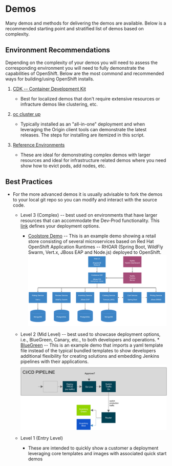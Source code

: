 # Demos
Many demos and methods for delivering the demos are available.  Below is a recommended starting point and stratified list of demos based on complexity.

Environment Recommendations
-------------

Depending on the complexity of your demos you will need to assess the corresponding environment you will need to fully demonstrate the capabilities of OpenShift.  Below are the most commond and recommended ways for building/using OpenShift installs.

1) [CDK -- Container Development Kit](http://developers.redhat.com/products/cdk/overview/) 
	* Best for localized demos that don't require extensive resources or infracture demos like clustering, etc.

2) [oc cluster up](scripts/all-in-one-aws-template?raw=true)
	* Typically installed as an "all-in-one" deployment and when leveraging the Origin client tools can demonstrate the latest releases.  The steps for installing are itemized in this script.

3) [Reference Environments](https://github.com/openshift/openshift-ansible-contrib/tree/master/reference-architecture) 
	* These are ideal for demonstrating complex demos with larger resources and ideal for infrastructure related demos where you need show how to evict pods, add nodes, etc.


Best Practices
------------

* For the more advanced demos it is usually advisable to fork the demos to your local git repo so you can modify and interact with the source code.
	* Level 3 (Complex) -- best used on environments that have larger resources that can accommodate the Dev-Prod functionality.  This [link](https://github.com/jbossdemocentral/coolstore-microservice/tree/1.2.x/openshift/scripts) defines your deployment options.
		* [Coolstore Demo](https://github.com/jbossdemocentral/coolstore-microservice/) -- This is an example demo showing a retail store consisting of several microservices based on Red Hat OpenShift Application Runtimes -- RHOAR (Spring Boot, WildFly Swarm, Vert.x, JBoss EAP and Node.js) deployed to OpenShift.
![Cool Store Microservice Demo -- Architecture Diagram](docs/images/coolstore-arch-diagram.png?raw=true "Cool Store Microservice Demo -- Architecture Diagram")


	* Level 2 (Mid Level) -- best used to showcase deployment options, i.e., BlueGreen, Canary, etc., to both developers and operations.
                * [BlueGreen](https://github.com/sclorg/nodejs-ex) -- This is an example demo that imports a yaml template file instead of the typical bundled templates to show developers additional flexibility for creating solutions and embedding Jenkins pipelines with their applications.
![BlueGreen -- Jenkins pipeline demo](docs/images/bluegreen-arch.png?raw=true "BlueGreen -- Jenkins pipeline demo")


	* Level 1 (Entry Level)
		* These are intended to quickly show a customer a deployment leveraging core templates and images with associated quick start demos

